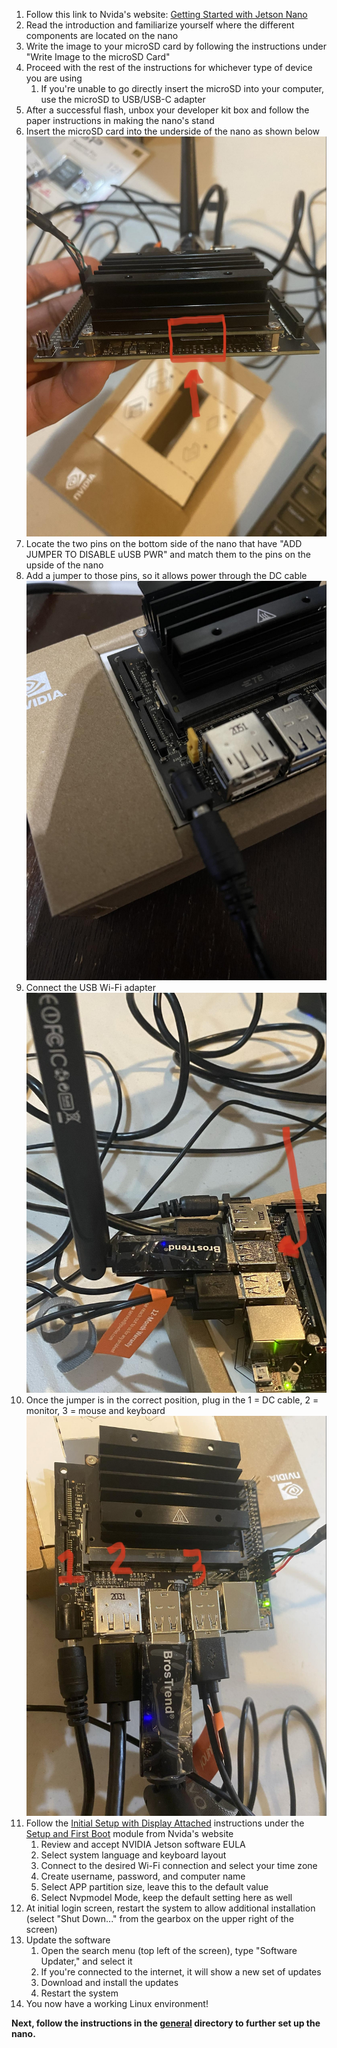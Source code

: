  1. Follow this link to Nvida's website: [Getting Started with Jetson Nano](https://developer.nvidia.com/embedded/learn/get-started-jetson-nano-devkit#intro)
 2. Read the introduction and familiarize yourself where the different components are located on the nano
 3. Write the image to your microSD card by following the instructions under "Write Image to the microSD Card"
 4. Proceed with the rest of the instructions for whichever type of device you are using
	 1. If you're unable to go directly insert the microSD into your computer, use the microSD to USB/USB-C adapter
 5. After a successful flash, unbox your developer kit box and follow the paper instructions in making the nano's stand
 6. Insert the microSD card into the underside of the nano as shown below <img alt='microSD'  src='./images/microSDLoc.jpg'></img>
 7. Locate the two pins on the bottom side of the nano that have "ADD JUMPER TO DISABLE uUSB PWR" and match them to the pins on the upside of the nano
 8. Add a jumper to those pins, so it allows power through the DC cable <img alt='Jumper'  src='./images/DCJumper.jpg'></img>
 9. Connect the USB Wi-Fi adapter <img alt='WIFI'  src='./images/WIFI.jpg'></img>
 10. Once the jumper is in the correct position, plug in the 1 = DC cable, 2 = monitor, 3 = mouse and keyboard <img alt='hardware'  src='./images/externalParts.jpg'></img>
 11. Follow the [Initial Setup with Display Attached](https://developer.nvidia.com/embedded/learn/get-started-jetson-nano-devkit#setup-display) instructions under the [Setup and First Boot](https://developer.nvidia.com/embedded/learn/get-started-jetson-nano-devkit#setup) module from Nvida's website
	 1. Review and accept NVIDIA Jetson software EULA
	 2. Select system language and keyboard layout
	 3. Connect to the desired Wi-Fi connection and select your time zone
	 4. Create username, password, and computer name
	 5. Select APP partition size, leave this to the default value
	 6. Select Nvpmodel Mode, keep the default setting here as well
12. At initial login screen, restart the system to allow additional installation (select "Shut Down..." from the gearbox on the upper right of the screen)
13. Update the software
	1. Open the search menu (top left of the screen), type "Software Updater," and select it
	2. If you're connected to the internet, it will show a new set of updates
	3. Download and install the updates
	4. Restart the system
14. You now have a working Linux environment!

**Next, follow the instructions in the [general](https://github.com/ddiLab/SageEdu/tree/main/setup/general) directory to further set up the nano.**
